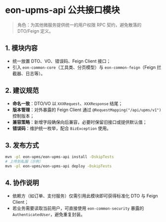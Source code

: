 # eon-upms-api 公共接口模块

> 角色：为其他微服务提供统一的用户权限 RPC 契约，避免散落的 DTO/Feign 定义。

## 1. 模块内容
- 统一放置 DTO、VO、错误码、Feign Client 接口；
- 引入 `eon-common-core`（工具类、分页模型）与 `eon-common-feign`（Feign 拦截器、日志等）。

## 2. 建议规范
- **命名一致**：DTO/VO 以 `XXXRequest`、`XXXResponse` 结尾；
- **版本管理**：对外暴露的 Feign Client 通过 `@RequestMapping("/api/upms/v1")` 控制版本；
- **兼容策略**：新增字段确保向后兼容，必要时保留旧接口或提供默认值；
- **错误码**：维护统一枚举，配合 `BizException` 使用。

## 3. 发布方式
```bash
mvn -pl eon-upms/eon-upms-api install -DskipTests
# 上传到私服（示例）
mvn -pl eon-upms/eon-upms-api deploy -DskipTests
```

## 4. 协作说明
- 依赖方（如订单、支付服务）仅需引用此模块即可获得标准化 DTO 与 Feign Client；
- 若业务需要读取当前用户，可直接使用 `eon-common-security` 暴露的 `AuthenticatedUser`，避免重复封装。
